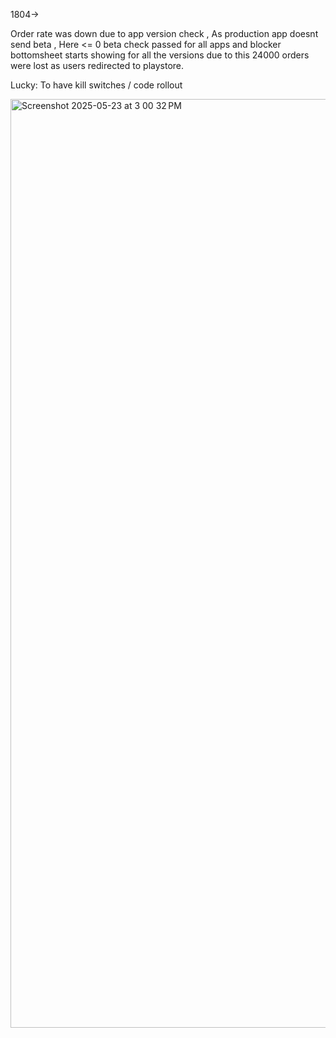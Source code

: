 1804->

Order rate was down due to app version check , As production app doesnt send beta , Here <= 0 beta check passed for all apps and blocker bottomsheet starts 
showing for all the versions due to this 24000 orders were lost as users redirected to playstore. 

Lucky: To have kill switches / code rollout 

<img width="1486" alt="Screenshot 2025-05-23 at 3 00 32 PM" src="https://github.com/user-attachments/assets/dcb095c7-2b6e-41c5-b953-3b1e72de41e1" />



